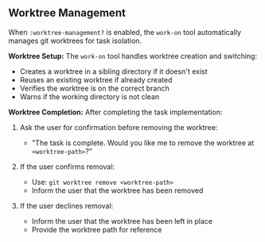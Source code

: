 ## Worktree Management

When `:worktree-management?` is enabled, the `work-on` tool automatically manages git worktrees for task isolation.

**Worktree Setup:**
The `work-on` tool handles worktree creation and switching:
- Creates a worktree in a sibling directory if it doesn't exist
- Reuses an existing worktree if already created
- Verifies the worktree is on the correct branch
- Warns if the working directory is not clean

**Worktree Completion:**
After completing the task implementation:

1. Ask the user for confirmation before removing the worktree:
   - "The task is complete. Would you like me to remove the worktree at `<worktree-path>`?"
   
2. If the user confirms removal:
   - Use: `git worktree remove <worktree-path>`
   - Inform the user that the worktree has been removed
   
3. If the user declines removal:
   - Inform the user that the worktree has been left in place
   - Provide the worktree path for reference
